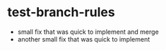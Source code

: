 # test-branch-rules

- small fix that was quick to implement and merge
- another small fix that was quick to implement
